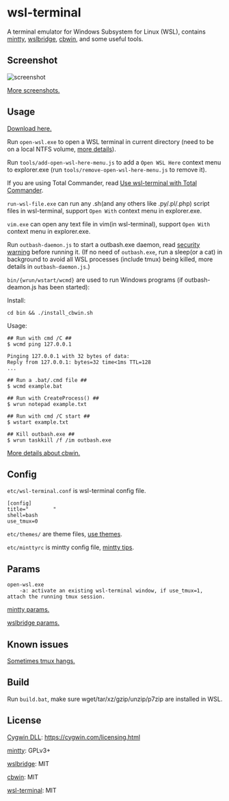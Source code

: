 # wsl-terminal

A terminal emulator for Windows Subsystem for Linux (WSL), contains [mintty](http://mintty.github.io/), [wslbridge](https://github.com/rprichard/wslbridge), [cbwin](https://github.com/xilun/cbwin), and some useful tools.

## Screenshot

![screenshot](https://raw.githubusercontent.com/wiki/goreliu/wsl-terminal/images/wsl-terminal-2.png)

[More screenshots.](https://github.com/goreliu/wsl-terminal/wiki/Screenshots)

## Usage

[Download here.](https://github.com/goreliu/wsl-terminal/releases)

Run `open-wsl.exe` to open a WSL terminal in current directory (need to be on a local NTFS volume, [more details](https://github.com/rprichard/wslbridge)).

Run `tools/add-open-wsl-here-menu.js` to add a `Open WSL Here` context menu to explorer.exe (run `tools/remove-open-wsl-here-menu.js` to remove it).

If you are using Total Commander, read [Use wsl-terminal with Total Commander](https://github.com/goreliu/wsl-terminal/wiki/Use-wsl-terminal-with-Total-Commander).

`run-wsl-file.exe` can run any .sh(and any others like .py/.pl/.php) script files in wsl-terminal, support `Open With` context menu in explorer.exe.

`vim.exe` can open any text file in vim(in wsl-terminal), support `Open With` context menu in explorer.exe.

Run `outbash-daemon.js` to start a outbash.exe daemon, read [security warning](https://github.com/xilun/cbwin#security-warning) before running it. (If no need of `outbash.exe`, run a sleep(or a cat) in background to avoid all WSL processes (include tmux) being killed, more details in `outbash-daemon.js`.)

`bin/{wrun/wstart/wcmd}` are used to run Windows programs (if outbash-deamon.js has been started):

Install:

```
cd bin && ./install_cbwin.sh
```

Usage:

```
## Run with cmd /C ##
$ wcmd ping 127.0.0.1

Pinging 127.0.0.1 with 32 bytes of data:
Reply from 127.0.0.1: bytes=32 time<1ms TTL=128
...

## Run a .bat/.cmd file ##
$ wcmd example.bat

## Run with CreateProcess() ##
$ wrun notepad example.txt

## Run with cmd /C start ##
$ wstart example.txt

## Kill outbash.exe ##
$ wrun taskkill /f /im outbash.exe
```

[More details about cbwin.](https://github.com/xilun/cbwin)

## Config

`etc/wsl-terminal.conf` is wsl-terminal config file.
```
[config]
title="        "
shell=bash
use_tmux=0
```

`etc/themes/` are theme files, [use themes](https://github.com/goreliu/wsl-terminal/wiki/Use-themes).

`etc/minttyrc` is mintty config file, [mintty tips](https://github.com/mintty/mintty/wiki/Tips).

## Params

```
open-wsl.exe
    -a: activate an existing wsl-terminal window, if use_tmux=1, attach the running tmux session.
```

[mintty params.](https://github.com/goreliu/wsl-terminal/wiki/mintty-params)

[wslbridge params.](https://github.com/rprichard/wslbridge#usage)

## Known issues

[Sometimes tmux hangs.](https://github.com/goreliu/wsl-terminal/issues/1)

## Build

Run `build.bat`, make sure wget/tar/xz/gzip/unzip/p7zip are installed in WSL.

## License

[Cygwin DLL](https://www.cygwin.com/): https://cygwin.com/licensing.html

[mintty](http://mintty.github.io/): GPLv3+

[wslbridge](https://github.com/rprichard/wslbridge): MIT

[cbwin](https://github.com/xilun/cbwin): MIT

[wsl-terminal](https://github.com/goreliu/wsl-terminal): MIT
